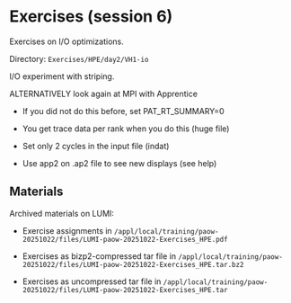 # Exercises (session 6)

Exercises on I/O optimizations.

Directory: `Exercises/HPE/day2/VH1-io`

I/O experiment with striping.

ALTERNATIVELY look again at MPI with Apprentice

-   If you did not do this before, set PAT_RT_SUMMARY=0

-   You get trace data per rank when you do this (huge file)

-   Set only 2 cycles in the input file (indat)

-   Use app2 on .ap2 file to see new displays (see help)


## Materials

<!--
No materials available at the moment.
-->

<!--
Temporary location of materials (for the lifetime of the training project):

-   See the exercise assignments in
    `/project/project_465002175/Slides/HPE/Exercises.pdf`

-   Exercise materials in 
    `/project/project_465002175/Exercises/HPE/day2/VH1-io` 
    for the lifetime of the project and only for project members.

Temporary web-available materials:

-    Overview exercise assignments day 2 temporarily available on
     [this link](https://462000265.lumidata.eu/paow-20251022/files/LUMI-paow-20251022-Exercises_HPE.pdf)
-->

Archived materials on LUMI:

-   Exercise assignments in `/appl/local/training/paow-20251022/files/LUMI-paow-20251022-Exercises_HPE.pdf`

-   Exercises as bizp2-compressed tar file in
    `/appl/local/training/paow-20251022/files/LUMI-paow-20251022-Exercises_HPE.tar.bz2`

-   Exercises as uncompressed tar file in
    `/appl/local/training/paow-20251022/files/LUMI-paow-20251022-Exercises_HPE.tar`


